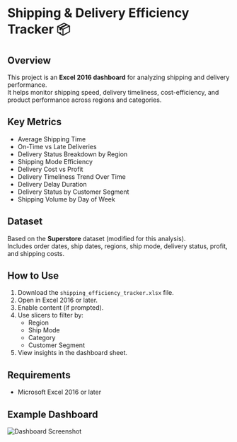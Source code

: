 # Shipping & Delivery Efficiency Tracker 📦

## Overview
This project is an **Excel 2016 dashboard** for analyzing shipping and delivery performance.  
It helps monitor shipping speed, delivery timeliness, cost-efficiency, and product performance across regions and categories.

## Key Metrics
- Average Shipping Time
- On-Time vs Late Deliveries
- Delivery Status Breakdown by Region
- Shipping Mode Efficiency
- Delivery Cost vs Profit
- Delivery Timeliness Trend Over Time
- Delivery Delay Duration
- Delivery Status by Customer Segment
- Shipping Volume by Day of Week

## Dataset
Based on the **Superstore** dataset (modified for this analysis).  
Includes order dates, ship dates, regions, ship mode, delivery status, profit, and shipping costs.

## How to Use
1. Download the `shipping_efficiency_tracker.xlsx` file.
2. Open in Excel 2016 or later.
3. Enable content (if prompted).
4. Use slicers to filter by:
   - Region
   - Ship Mode
   - Category
   - Customer Segment
5. View insights in the dashboard sheet.

## Requirements
- Microsoft Excel 2016 or later

## Example Dashboard
![Dashboard Screenshot](screenshots/dashboard.png)
